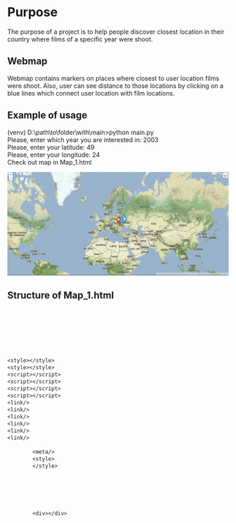 # Purpose  

The purpose of a project is to help people discover
closest location in their country where films of a specific year were shoot.

## Webmap  

Webmap contains markers on places where closest to user location
films were shoot. Also, user can see distance to those locations
by clicking on a blue lines which connect user location with film
locations.

## Example of usage  


(venv) D:\path\to\folder\with\main>python main.py  
Please, enter which year you are interested in: 2003  
Please, enter your latitude: 49  
Please, enter your longitude: 24  
Check out map in Map_1.html

![webmap_example](https://github.com/Andrusyshyn-Orest/map_closest_films/blob/main/data/webmap_example.png?raw=true)

## Structure of Map_1.html  

<pre><!DOCTYPE html>
<head>  
    <meta http-equiv="content-type" content="text/html; charset=UTF-8" />  

        <script>  

        </script>  

    <style></style>  
    <style></style>  
    <script></script>  
    <script></script>  
    <script></script>  
    <script></script>  
    <link/>  
    <link/>  
    <link/>  
    <link/>  
    <link/>  
    <link/>  

            <meta/>  
            <style>  
            </style>  
</head>  
<body>  

            <div></div>  

</body>  
<script>  
</script></pre>

